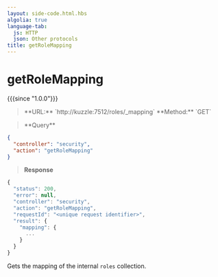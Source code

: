 ```yaml
---
layout: side-code.html.hbs
algolia: true
language-tab:
  js: HTTP
  json: Other protocols
title: getRoleMapping
---
```



# getRoleMapping

{{{since "1.0.0"}}}



<blockquote class="js">
<p>
**URL:** `http://kuzzle:7512/roles/_mapping`  
**Method:** `GET`
</p>
</blockquote>

<blockquote class="json">
<p>
**Query**
</p>
</blockquote>

```json
{
  "controller": "security",
  "action": "getRoleMapping"
}
```

>**Response**

```javascript
{
  "status": 200,                     
  "error": null,                     
  "controller": "security",
  "action": "getRoleMapping",
  "requestId": "<unique request identifier>",
  "result": {
    "mapping": {
      ...
    }
  }
}
```

Gets the mapping of the internal `roles` collection.
